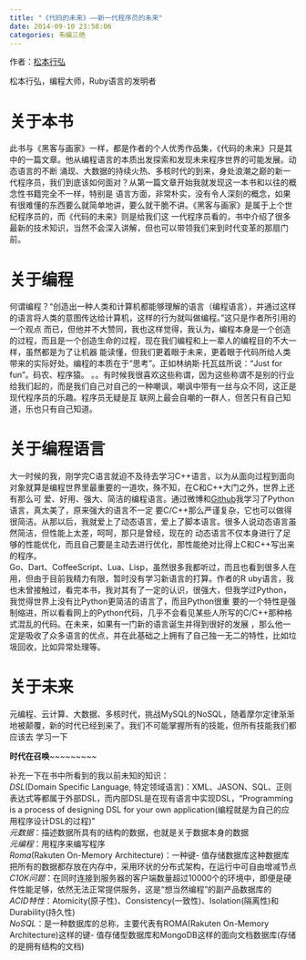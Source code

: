 ```yaml
---
title: "《代码的未来》——新一代程序员的未来"
date: 2014-09-10 23:58:06
categories: 韦编三绝
---
```

作者：[松本行弘](http://zh.wikipedia.org/zh/\%E6\%9D\%BE\%E6\%9C\%AC\%E8\%A1\%8C\%E5\%BC\%98)

松本行弘，编程大师，Ruby语言的发明者

# 关于本书

此书与《黑客与画家》一样，都是作者的个人优秀作品集，《代码的未来》只是其中的一篇文章。他从编程语言的本质出发探索和发现未来程序世界的可能发展。动态语言的不断
涌现、大数据的持续火热、多核时代的到来，身处浪潮之巅的新一代程序员，我们到底该如何面对？从第一篇文章开始我就发现这一本书和以往的概念性书籍完全不一样，特别是
语言方面，非常朴实，没有令人深刻的概念，如果有很难懂的东西要么就简单地讲，要么就干脆不讲。《黑客与画家》是属于上个世纪程序员的，而《代码的未来》则是给我们这
一代程序员看的，书中介绍了很多最新的技术知识，当然不会深入讲解，但也可以带领我们来到时代变革的那扇门前。

# 关于编程

何谓编程？“创造出一种人类和计算机都能够理解的语言（编程语言），并通过这样的语言将人类的意图传达给计算机，这样的行为就叫做编程。”这只是作者所引用的一个观点
而已，但他并不大赞同，我也这样觉得，我认为，编程本身是一个创造的过程，而且是一个创造生命的过程，现在我们编程和上一辈人的编程目的不大一样，虽然都是为了让机器
能读懂，但我们更着眼于未来，更着眼于代码所给人类带来的实际好处。编程的本质在于“思考”。正如林纳斯·托瓦兹所说：“Just for fun”。码农、程序猿。
。。有时候我很喜欢这些称谓，因为这些称谓不是别的行业给我们起的，而是我们自己对自己的一种嘲讽，嘲讽中带有一丝与众不同，这正是现代程序员的乐趣。程序员无疑是互
联网上最会自嘲的一群人，但苦只有自己知道，乐也只有自己知道。

# 关于编程语言

大一时候的我，刚学完C语言就迫不及待去学习C++语言，以为从面向过程到面向对象就算是编程世界里最重要的一道坎，殊不知，在C和C++大门之外，世界上还有那么可
爱、好用、强大、简洁的编程语言。通过微博和[Github](https://github.com/)我学习了Python语言，真太美了，原来强大的语言不一定
要C/C++那么严谨复杂，它也可以做得很简洁。从那以后，我就爱上了动态语言，爱上了脚本语言。很多人说动态语言虽然简洁，但性能上太差，呵呵，那只是曾经，现在的
动态语言不仅本身进行了足够的性能优化，而且自己要是主动去进行优化，那性能绝对比得上C和C++写出来的程序。  
Go、Dart、CoffeeScript、Lua、Lisp，虽然很多我都听过，而且也看到很多人在用，但由于目前我精力有限，暂时没有学习新语言的打算。作者的R
uby语言，我也未曾接触过，看完本书，我对其有了一定的认识，很强大，但我学过Python，我觉得世界上没有比Python更简洁的语言了，而且Python很重
要的一个特性是强制缩进，所以看看网上的Python代码，几乎不会看见某些人所写的C/C++那种格式混乱的代码。在未来，如果有一门新的语言诞生并得到很好的发展
，那么他一定是吸收了众多语言的优点，并在此基础之上拥有了自己独一无二的特性，比如垃圾回收，比如异常处理等。

# 关于未来

元编程、云计算、大数据、多核时代，挑战MySQL的NoSQL，随着摩尔定律渐渐地被颠覆，新的时代已经到来了。我们不可能掌握所有的技能，但所有技能我们都应该去
学习一下

**时代在召唤**~~~~~~~~~

补充一下在书中所看到的我以前未知的知识：  
_DSL_(Domain Specific Language,
特定领域语言)：XML、JASON、SQL、正则表达式等都属于外部DSL，而内部DSL是在现有语言中实现DSL，“Programming is a
process of designing DSL for your own application(编程就是为自己的应用程序设计DSL的过程)”  
_元数据_：描述数据所具有的结构的数据，也就是关于数据本身的数据  
_元编程_：用程序来编写程序  
_Roma_(Rakuten On-Memory Architecture)：一种键-
值存储数据库这种数据库把所有的数据都存放在内存中，采用环状的分布式架构，在运行中可自由增减节点  
_C10K问题_：在同时连接到服务器的客户端数量超过10000个的环境中，即便是硬件性能足够，依然无法正常提供服务，这是“想当然编程”的副产品数据库的  
_ACID特性_：Atomicity(原子性)、Consistency(一致性)、Isolation(隔离性)和Durability(持久性)  
_NoSQL_：是一种数据库的总称，主要代表有ROMA(Rakuten On-Memory Architecture)这样的键-
值存储型数据库和MongoDB这样的面向文档数据库(存储的是拥有结构的文档)
